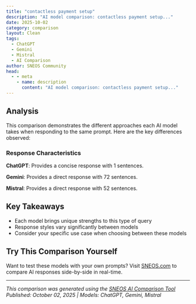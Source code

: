 ```yaml
---
title: "contactless payment setup"
description: "AI model comparison: contactless payment setup..."
date: 2025-10-02
category: comparison
layout: Clean
tags:
  - ChatGPT
  - Gemini
  - Mistral
  - AI Comparison
author: SNEOS Community
head:
  - - meta
    - name: description
      content: "AI model comparison: contactless payment setup..."
---
```


<ChatComparison
  title="contactless payment setup"
  prompt="contactless payment setup"
  :responses='{"ChatGPT": "Setting up a contactless payment system involves several steps, whether for personal use or for a business. Here’s a general guide for both scenarios:\n\n### For Personal Use:\n\n1. **Choose a Wallet App**:\n - Download a mobile wallet app that supports contactless payments. \n - Popular options include **Apple Pay** (iOS), **Google Pay** (Android), and **Samsung Pay**.\n\n2. **Add a Payment Method**:\n - Open your chosen wallet app.\n - Go to the section to add a new card.\n - You can usually add a credit or debit card by either scanning the card with your camera or entering the details manually.\n - Verify the card if required (this may involve receiving a verification code via SMS or email).\n\n3. **Enable NFC**:\n - Ensure that Near Field Communication (NFC) is enabled on your device. This is typically found in the settings under \"Connections\" or \"Network & Internet\".\n\n4. **Use Contactless Payments**:\n - To make a payment, simply hold your device near a contactless payment terminal at checkout.\n - If prompted, authenticate via fingerprint, face recognition, or passcode.\n\n### For Businesses:\n\n1. **Choose a Payment Processor**:\n - Research and select a payment processor that supports contactless payments. Some common providers include **Square**, **PayPal**, **Stripe**, and **Shopify Payments**.\n\n2. **Acquire Required Hardware**:\n - Obtain a payment terminal that supports contactless payments (NFC). This might be done through your payment processor, or you can buy a compatible terminal independently.\n - Look for terminals that also support EMV chip cards, magstripe cards, and mobile payments.\n\n3. **Set Up Merchant Account**:\n - Sign up for a merchant account through your chosen payment processor.\n - Follow their onboarding process, which may include verifying your business information.\n\n4. **Configure Your Payment Terminal**:\n - Set up your payment terminal, following the manufacturer&#x27;s instructions. \n - Connect it to the internet (Wi-Fi or Ethernet, as required).\n\n5. **Train Your Staff**:\n - Educate your staff on how to accept contactless payments, including how to assist customers who want to use this method.\n - Ensure they know how to troubleshoot common issues with the terminal.\n\n6. **Promote Contactless Payment**:\n - Inform customers that you accept contactless payment options. You can do this through signage at your register and announcements on your website and social media.\n\n### Best Practices:\n\n- Always keep your device or terminal software updated to ensure security.\n- Encourage customers to use contactless payments for convenience and to minimize the spread of germs.\n- Familiarize yourself and your staff with the transaction process to ensure seamless operations.\n\nBy setting up contactless payments in these steps, you can enjoy fast, secure, and convenient transactions, whether for personal use or in a business environment.", "Gemini": "Okay, let\u0027s get you started with setting up contactless payments. To give you the best advice, I need a little more information. Tell me:\n\n**1. What kind of contactless payment setup are you interested in?**\n\n* **For a Business Accepting Payments:** Are you looking to accept contactless payments from customers at your business? (e.g., using a POS system, phone, or tablet)\n* **For an Individual Making Payments:** Are you looking to pay with your phone, watch, or card at stores that accept contactless payments?\n* **Something else?** (e.g., setting up a contactless payment kiosk)\n\n**2. What devices do you have available?**\n\n* **If Accepting Payments:**\n * Do you have a point-of-sale (POS) system? If so, what kind?\n * Do you have a smartphone or tablet? (Android or iOS?)\n * Do you have a computer?\n* **If Making Payments:**\n * Do you have a smartphone (Android or iOS)?\n * Do you have a smartwatch (Apple Watch, Fitbit, Garmin, etc.)?\n * Do you have a contactless payment card (Visa, Mastercard, Amex with the contactless symbol)?\n\n**3. What is your location? (Country)** This will help determine which payment processors and services are available to you.\n\n**In the meantime, here\u0027s some general information to get you thinking:**\n\n**A. For Businesses Accepting Contactless Payments:**\n\n* **Understanding Contactless Payment Options:**\n * **NFC (Near Field Communication):** The most common type. Customers tap their card, phone, or watch to the payment terminal.\n * **QR Codes:** Customers scan a QR code displayed on the terminal or screen using their phone\u0027s camera or a payment app.\n* **Payment Processors:** You\u0027ll need a payment processor that supports contactless payments. Popular options include:\n * **Square:** Simple, user-friendly, often good for small businesses.\n * **Stripe:** Powerful, customizable, suitable for online and in-person payments.\n * **PayPal:** Widely recognized, offers various payment solutions.\n * **Other Merchant Service Providers (MSPs):** Chase Payment Solutions, Bank of America Merchant Services, etc. (Check with your bank).\n* **Hardware:**\n * **Contactless-Enabled POS Terminal:** Many modern POS systems come with built-in NFC readers. If yours doesn\u0027t, you may need to purchase a separate contactless reader.\n * **Smartphone or Tablet:** You can use a mobile payment app (like Square, PayPal Here, or Stripe) with a compatible card reader that connects to your phone or tablet.\n* **Setup Steps (General):**\n 1. **Choose a Payment Processor:** Research and select a processor that meets your needs (fees, features, integration).\n 2. **Apply for a Merchant Account:** You\u0027ll need to provide business information and banking details.\n 3. **Get a Contactless-Enabled Terminal or Card Reader:** Purchase or lease a compatible device.\n 4. **Connect and Configure:** Connect the reader to your POS system or mobile device and follow the setup instructions.\n 5. **Test Transactions:** Run a few test transactions to ensure everything is working correctly.\n 6. **Train Staff:** Make sure your employees know how to use the contactless payment system.\n 7. **Promote Contactless Payments:** Let customers know they can pay with tap-to-pay options.\n\n**B. For Individuals Making Contactless Payments:**\n\n* **Check Card Compatibility:** Look for the contactless payment symbol (similar to a sideways Wi-Fi symbol) on your credit or debit card.\n* **Mobile Wallets:**\n * **Apple Pay (iOS):** Use the Wallet app on your iPhone or Apple Watch.\n * Add your cards to the Wallet app by scanning them or entering the details manually.\n * To pay, double-click the side button (on iPhones with Face ID) or press the Home button (on iPhones with Touch ID), then hold your device near the contactless reader.\n * **Google Pay (Android):** Use the Google Wallet app on your Android phone or Wear OS smartwatch.\n * Add your cards to the Google Wallet app.\n * To pay, unlock your phone and hold it near the contactless reader.\n * **Samsung Pay (Samsung Devices):** Use the Samsung Wallet app.\n * Samsung Pay uses both NFC and MST (Magnetic Secure Transmission), which makes it compatible with a wider range of terminals, even those that don\u0027t have NFC.\n * **Other Wallets:** Some banks and retailers have their own mobile wallet apps.\n* **Smartwatches:** Apple Watch, Fitbit, Garmin, and other smartwatches have their own contactless payment systems. Follow the instructions provided by the manufacturer to set up your card.\n* **Using Contactless Payment:**\n 1. Look for the contactless payment symbol at the checkout.\n 2. Hold your card, phone, or watch near the reader.\n 3. Wait for confirmation (a beep, checkmark, or vibration).\n\n**Once you provide the information requested above, I can give you more specific and tailored instructions.**\n", "Mistral": "Setting up contactless payment involves several steps, depending on whether you\u0027re a consumer or a business. Below are guidelines for both scenarios:\n\n### For Consumers:\n\n1. **Choose a Payment Method:**\n - **Credit/Debit Card:** Ensure your card supports contactless payments (look for the contactless symbol).\n - **Mobile Wallet:** Use apps like Apple Pay, Google Pay, or Samsung Pay.\n\n2. **Set Up Mobile Wallet (if applicable):**\n - **Apple Pay:**\n 1. Open the Wallet app on your iPhone.\n 2. Tap the \u0022\u002B\u0022 button.\n 3. Follow the instructions to add your credit or debit card.\n 4. Verify your card with your bank.\n - **Google Pay:**\n 1. Download the Google Pay app from the Google Play Store.\n 2. Open the app and tap \u0022Get Started.\u0022\n 3. Follow the instructions to add your credit or debit card.\n 4. Verify your card with your bank.\n - **Samsung Pay:**\n 1. Download the Samsung Pay app from the Galaxy Store.\n 2. Open the app and tap \u0022Get Started.\u0022\n 3. Follow the instructions to add your credit or debit card.\n 4. Verify your card with your bank.\n\n3. **Use Contactless Payment:**\n - Hold your card or mobile device near the contactless payment terminal.\n - Wait for the confirmation (usually a beep or a visual cue).\n\n### For Businesses:\n\n1. **Choose a Payment Processor:**\n - Select a payment processor that supports contactless payments, such as Square, PayPal, Stripe, or a traditional bank.\n\n2. **Obtain a Contactless Payment Terminal:**\n - Purchase or lease a contactless payment terminal from your payment processor.\n - Ensure the terminal supports NFC (Near Field Communication) technology.\n\n3. **Set Up the Terminal:**\n - Follow the manufacturer\u0027s instructions to set up the terminal.\n - Connect the terminal to your payment processor\u0027s network.\n - Ensure the terminal is properly configured to accept contactless payments.\n\n4. **Train Staff:**\n - Educate your staff on how to use the contactless payment terminal.\n - Ensure they understand the process and can assist customers if needed.\n\n5. **Promote Contactless Payments:**\n - Display signage indicating that you accept contactless payments.\n - Inform customers about the convenience and security of contactless payments.\n\n### General Tips:\n\n- **Security:** Ensure that your payment methods and terminals are secure. Use encryption and other security measures to protect customer data.\n- **Customer Support:** Provide clear instructions and support for customers who may be unfamiliar with contactless payments.\n- **Regular Updates:** Keep your payment systems and software up to date to ensure compatibility and security.\n\nBy following these steps, you can successfully set up contactless payments for both personal and business use."}' 
  published-date="08:27"
/>

## Analysis

This comparison demonstrates the different approaches each AI model takes when responding to the same prompt. Here are the key differences observed:

### Response Characteristics

**ChatGPT**: Provides a concise response with 1 sentences. 

**Gemini**: Provides a direct response with 72 sentences. 

**Mistral**: Provides a direct response with 52 sentences. 

## Key Takeaways

- Each model brings unique strengths to this type of query
- Response styles vary significantly between models
- Consider your specific use case when choosing between these models

## Try This Comparison Yourself

Want to test these models with your own prompts? Visit [SNEOS.com](https://sneos.com) to compare AI responses side-by-side in real-time.

---

*This comparison was generated using the [SNEOS AI Comparison Tool](https://sneos.com)*
*Published: October 02, 2025 | Models: ChatGPT, Gemini, Mistral*
